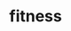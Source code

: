 # fitness
<!--summary: Physical fitness is a state of health and well-being and, more specifically, the ability to perform aspects of sports, occupations and daily activities. Physical fitness is generally achieved through proper nutrition, moderate-vigorous physical exercise, and sufficient rest.-->